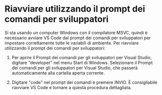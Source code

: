 <h1 data-loc-id="walkthrough.windows.title.open.dev.command.prompt">Riavviare utilizzando il prompt dei comandi per sviluppatori</h1>
<p data-loc-id="walkthrough.windows.background.dev.command.prompt"> Si sta usando un computer Windows con il compilatore MSVC, quindi è necessario avviare VS Code dal prompt dei comandi per sviluppatori per impostare correttamente tutte le variabili di ambiente. Per riavviare utilizzando il prompt dei comandi per sviluppatori:</p>
<ol>
<li><p data-loc-id="walkthrough.open.command.prompt">Per aprire il Prompt dei comandi per gli sviluppatori per Visual Studio, digitare "developer" nel menu Start di Windows. Selezionare il Prompt dei comandi per gli sviluppatori per Visual Studio, che passerà automaticamente alla cartella aperta corrente.</p>
</li>
<li><p data-loc-id="walkthrough.windows.press.f5">Digitare "code" nel prompt dei comandi e premere INVIO. È consigliabile riavviare VS Code e tornare a questa procedura dettagliata. </p>
</li>
</ol>